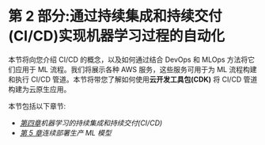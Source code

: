 

# 第 2 部分:通过持续集成和持续交付(CI/CD)实现机器学习过程的自动化

本节将向您介绍 CI/CD 的概念，以及如何通过结合 DevOps 和 MLOps 方法将它们应用于 ML 流程。我们将展示各种 AWS 服务，这些服务可用于为 ML 流程构建和执行 CI/CD 管道。本节将带您了解如何使用**云开发工具包(CDK)** 将 CI/CD 管道构建为云原生应用。

本节包括以下章节:

*   [*第四章*](B17649_04_ePub.xhtml#_idTextAnchor061)*机器学习的持续集成和持续交付(CI/CD)*
*   [*第 5 章*](B17649_05_ePub.xhtml#_idTextAnchor078)*连续部署生产 ML 模型*